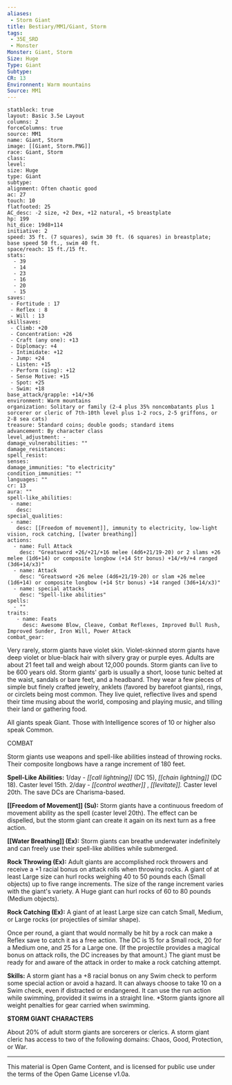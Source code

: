 ```yaml
---
aliases:
 - Storm Giant
title: Bestiary/MM1/Giant, Storm
tags: 
 - 35E_SRD
 - Monster
Monster: Giant, Storm
Size: Huge
Type: Giant
Subtype: 
CR: 13
Environnent: Warm mountains
Source: MM1
---
```


```statblock
statblock: true
layout: Basic 3.5e Layout
columns: 2
forceColumns: true
source: MM1 
name: Giant, Storm
image: [[Giant, Storm.PNG]]
race: Giant, Storm
class: 
level: 
size: Huge
type: Giant
subtype: 
alignment: Often chaotic good
ac: 27
touch: 10
flatfooted: 25
AC_desc: -2 size, +2 Dex, +12 natural, +5 breastplate
hp: 199
hit_dice: 19d8+114
initiative: 2
speed: 35 ft. (7 squares), swim 30 ft. (6 squares) in breastplate; base speed 50 ft., swim 40 ft.
space/reach: 15 ft./15 ft.
stats:
  - 39
  - 14
  - 23
  - 16
  - 20
  - 15
saves:
 - Fortitude : 17
 - Reflex : 8
 - Will : 13
skillsaves:
 - Climb: +20
 - Concentration: +26
 - Craft (any one): +13
 - Diplomacy: +4
 - Intimidate: +12
 - Jump: +24
 - Listen: +15
 - Perform (sing): +12
 - Sense Motive: +15
 - Spot: +25
 - Swim: +18
base_attack/grapple: +14/+36
environment: Warm mountains
organization: Solitary or family (2-4 plus 35% noncombatants plus 1 sorcerer or cleric of 7th-10th level plus 1-2 rocs, 2-5 griffons, or 2-8 sea cats)
treasure: Standard coins; double goods; standard items
advancement: By character class
level_adjustment: -
damage_vulnerabilities: ""
damage_resistances: 
spell_resist: 
senses: 
damage_immunities: "to electricity"
condition_immunities: ""
languages: ""
cr: 13
aura: ""
spell-like_abilities:
 - name: 
   desc: 
special_qualities:
 - name:
   desc: [[Freedom of movement]], immunity to electricity, low-light vision, rock catching, [[water breathing]]
actions:
  - name: Full Attack
    desc: "Greatsword +26/+21/+16 melee (4d6+21/19-20) or 2 slams +26 melee (1d6+14) or composite longbow (+14 Str bonus) +14/+9/+4 ranged (3d6+14/x3)"
  - name: Attack
    desc: "Greatsword +26 melee (4d6+21/19-20) or slam +26 melee (1d6+14) or composite longbow (+14 Str bonus) +14 ranged (3d6+14/x3)"
  - name: special attacks
    desc: "Spell-like abilities"
spells:
  - ""
traits:
   - name: Feats
     desc: Awesome Blow, Cleave, Combat Reflexes, Improved Bull Rush, Improved Sunder, Iron Will, Power Attack
combat_gear:  
```


Very rarely, storm giants have violet skin. Violet-skinned storm giants have deep violet or blue-black hair with silvery gray or purple eyes. Adults are about 21 feet tall and weigh about 12,000 pounds. Storm giants can live to be 600 years old. Storm giants' garb is usually a short, loose tunic belted at the waist, sandals or bare feet, and a headband. They wear a few pieces of simple but finely crafted jewelry, anklets (favored by barefoot giants), rings, or circlets being most common. They live quiet, reflective lives and spend their time musing about the world, composing and playing music, and tilling their land or gathering food.

All giants speak Giant. Those with Intelligence scores of 10 or higher also speak Common.

COMBAT

Storm giants use weapons and spell-like abilities instead of throwing rocks. Their composite longbows have a range increment of 180 feet.


**Spell-Like Abilities:** 1/day - *[[call lightning]]* (DC 15), *[[chain lightning]]* (DC 18). Caster level 15th. 2/day - *[[control weather]]* , *[[levitate]].* Caster level 20th. The save DCs are Charisma-based.


**[[Freedom of Movement]] (Su):** Storm giants have a continuous freedom of movement ability as the spell (caster level 20th). The effect can be dispelled, but the storm giant can create it again on its next turn as a free action.


**[[Water Breathing]] (Ex):** Storm giants can breathe underwater indefinitely and can freely use their spell-like abilities while submerged.


**Rock Throwing (Ex):** Adult giants are accomplished rock throwers and receive a +1 racial bonus on attack rolls when throwing rocks. A giant of at least Large size can hurl rocks weighing 40 to 50 pounds each (Small objects) up to five range increments. The size of the range increment varies with the giant's variety. A Huge giant can hurl rocks of 60 to 80 pounds (Medium objects).


**Rock Catching (Ex):** A giant of at least Large size can catch Small, Medium, or Large rocks (or projectiles of similar shape).

Once per round, a giant that would normally be hit by a rock can make a Reflex save to catch it as a free action. The DC is 15 for a Small rock, 20 for a Medium one, and 25 for a Large one. (If the projectile provides a magical bonus on attack rolls, the DC increases by that amount.) The giant must be ready for and aware of the attack in order to make a rock catching attempt.


**Skills:** A storm giant has a +8 racial bonus on any Swim check to perform some special action or avoid a hazard. It can always choose to take 10 on a Swim check, even if distracted or endangered. It can use the run action while swimming, provided it swims in a straight line. *Storm giants ignore all weight penalties for gear carried when swimming.


**STORM GIANT CHARACTERS**


About 20% of adult storm giants are sorcerers or clerics. A storm giant cleric has access to two of the following domains: Chaos, Good, Protection, or War.

---

This material is Open Game Content, and is licensed for public use under the terms of the Open Game License v1.0a.
